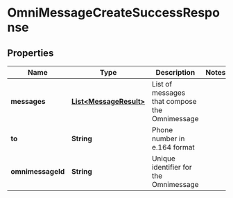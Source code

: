 
# OmniMessageCreateSuccessResponse

## Properties
Name | Type | Description | Notes
------------ | ------------- | ------------- | -------------
**messages** | [**List&lt;MessageResult&gt;**](MessageResult.md) | List of messages that compose the Omnimessage | 
**to** | **String** | Phone number in e.164 format | 
**omnimessageId** | **String** | Unique identifier for the Omnimessage | 



